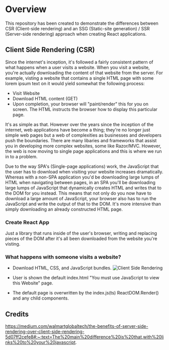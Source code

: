 # Overview
This repository has been created to demonstrate the differences between CSR (Client-side rendering) and an SSG (Static-site generation) / SSR (Server-side rendering) approach when creating React applications.

## Client Side Rendering (CSR)
Since the internet's inception, it's followed a fairly consistent pattern of what happens when a user visits a website. When you visit a website, you're actually downloading the content of that website from the server. For example, visting a website that contains a single HTML page with some lorem ipsum text on it would yield somewhat the following process:
- Visit Website
- Download HTML content (GET)
- Upon completion, your browser will "paint/render" this for you on screen. The HTML instructs the browser how to display this particular page. 

It's as simple as that. However over the years since the inception of the internet, web applications have become a thing; they're no longer just simple web pages but a web of complexities as businesses and developers push the boundaries. There are many libaries and frameworks that assist you in developing more complex websites, some like Razor/MVC. However, the web is now moving to single page applications and this is where we run in to a problem.

Due to the way SPA's (Single-page applications) work, the JavaScript that the user has to download when visiting your website increases dramatically. Whereas with a non-SPA application you'd be downloading large lumps of HTML when navigating between pages, in an SPA you'll be downloading large lumps of JavaScript that dynamically creates HTML and writes that to the DOM for you instead. This means that not only do you now have to download a large amount of JavaScript, your browser also has to run the JavaScript and write the output of that to the DOM. It's more intensive than simply downloading an already constructed HTML page. 

### Create React App
Just a library that runs inside of the user's browser, writing and replacing pieces of the DOM after it's all been downloaded from the website you're visting.

### What happens with someone visits a website?
- Download HTML, CSS, and JavaScript bundles.
![Client Side Rendering](https://miro.medium.com/max/700/1*CRiH0hUGoS3aoZaIY4H2yg.png)

- User is shown the default index.html "You must use JavaScript to view this Website" page.
- The default page is overwritten by the index.js(ts) ReactDOM.Render() and any child components.

## Credits
https://medium.com/walmartglobaltech/the-benefits-of-server-side-rendering-over-client-side-rendering-5d07ff2cefe8#:~:text=The%20main%20difference%20is%20that,with%20links%20to%20your%20javascript.
